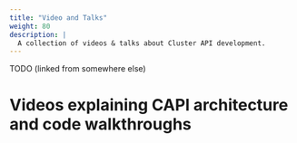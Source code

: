 ```yaml
---
title: "Video and Talks"
weight: 80
description: |
  A collection of videos & talks about Cluster API development.
---
```


TODO (linked from somewhere else)

# Videos explaining CAPI architecture and code walkthroughs
